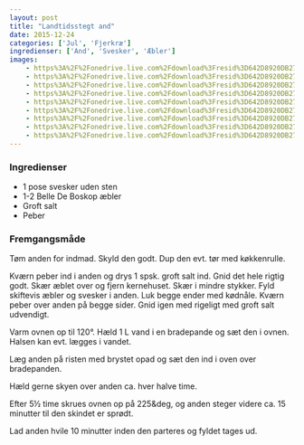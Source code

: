 ```yaml
---
layout: post
title: "Landtidsstegt and"
date: 2015-12-24
categories: ['Jul', 'Fjerkræ']
ingredienser: ['And', 'Svesker', 'Æbler']
images:
    - https%3A%2F%2Fonedrive.live.com%2Fdownload%3Fresid%3D642D8920DB2784EE!230689
    - https%3A%2F%2Fonedrive.live.com%2Fdownload%3Fresid%3D642D8920DB2784EE!230691
    - https%3A%2F%2Fonedrive.live.com%2Fdownload%3Fresid%3D642D8920DB2784EE!230692
    - https%3A%2F%2Fonedrive.live.com%2Fdownload%3Fresid%3D642D8920DB2784EE!230694
    - https%3A%2F%2Fonedrive.live.com%2Fdownload%3Fresid%3D642D8920DB2784EE!230699
    - https%3A%2F%2Fonedrive.live.com%2Fdownload%3Fresid%3D642D8920DB2784EE!230696
    - https%3A%2F%2Fonedrive.live.com%2Fdownload%3Fresid%3D642D8920DB2784EE!230704
    - https%3A%2F%2Fonedrive.live.com%2Fdownload%3Fresid%3D642D8920DB2784EE!230698
    - https%3A%2F%2Fonedrive.live.com%2Fdownload%3Fresid%3D642D8920DB2784EE!230703
---
```


### Ingredienser
-   1 pose svesker uden sten
-   1-2 Belle De Boskop æbler
-   Groft salt
-   Peber

### Fremgangsmåde
Tøm anden for indmad. Skyld den godt. Dup den evt. tør med køkkenrulle.

Kværn peber ind i anden og drys 1 spsk. groft salt ind. Gnid det hele rigtig godt. Skær æblet over og fjern kernehuset. Skær i mindre stykker. Fyld skiftevis æbler og svesker i anden. Luk begge ender med kødnåle. Kværn peber over anden på begge sider. Gnid igen med rigeligt med groft salt udvendigt.

Varm ovnen op til 120&deg;. Hæld 1 L vand i en bradepande og sæt den i ovnen. Halsen kan evt. lægges i vandet.

Læg anden på risten med brystet opad og sæt den ind i oven over bradepanden. 

Hæld gerne skyen over anden ca. hver halve time.

Efter 5½ time skrues ovnen op på 225&deg, og anden steger videre ca. 15 minutter til den skindet er sprødt.

Lad anden hvile 10 minutter inden den parteres og fyldet tages ud.

